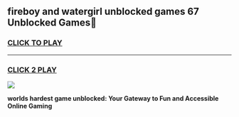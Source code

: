
## fireboy and watergirl unblocked games 67 Unblocked Games👋
<h3>
<a href="https://premium.freeplayer.one?title=fireboy_and_watergirl_unblocked_games_67&ref=16F">CLICK TO PLAY</a></h3>
<hr>

<h3>
<a href="https://premium.freeplayer.one?title=fireboy_and_watergirl_unblocked_games_67&ref=16F">CLICK 2 PLAY</a>
  
</h3>

<a href="https://premium.freeplayer.one?title=fireboy_and_watergirl_unblocked_games_67&ref=16F/"><img src="https://clearcache.store/games.png"></a>


**worlds hardest game unblocked: Your Gateway to Fun and Accessible Online Gaming**
